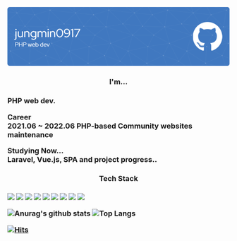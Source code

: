 ![Header](./github-header-image.png)

<h3 align='center'>I'm...<h3>
<p class="has-line-data" data-line-start="0" data-line-end="1">PHP web dev.</p>
<p class="has-line-data" data-line-start="2" data-line-end="4">Career<br>
2021.06 ~ 2022.06  PHP-based Community websites maintenance</p>
<p class="has-line-data" data-line-start="7" data-line-end="8">Studying Now...<br>
Laravel, Vue.js, SPA and project progress..

<h3 align='center'>Tech Stack<h3>  
<img src="https://img.shields.io/badge/HTML5-E34F26?style=flat&logo=HTML5&logoColor=white" height='25' />
<img src="https://img.shields.io/badge/CSS3-3C72AD?style=flat&logo=CSS3&logoColor=white" height='25' />
<img src="https://img.shields.io/badge/JavaScript-F7DF1E?style=flat&logo=JavaScript&logoColor=white" height='25' />
<img src="https://img.shields.io/badge/jQuery-0769AD?style=flat&logo=jQuery&logoColor=white" height='25' />
<img src="https://img.shields.io/badge/Vue.js-4FC08D?style=flat&logo=Vue.js&logoColor=white" height='25' />
<img src="https://img.shields.io/badge/PHP-red?style=flat&logo=PHP&logoColor=white" height='25' />
<img src="https://img.shields.io/badge/Laravel-FF2D20?style=flat&logo=Laravel&logoColor=white" height='25' />
<img src="https://img.shields.io/badge/MySQL-green?style=flat&logo=MySQL&logoColor=white" height='25' />
<img src="https://img.shields.io/badge/GitHub-181717?style=flat&logo=GitHub&logoColor=white" height='25' />

![Anurag's github stats](https://github-readme-stats.vercel.app/api?username=jungmin0917&show_icons=true&theme=tokyonight)
![Top Langs](https://github-readme-stats.vercel.app/api/top-langs/?username=jungmin0917&layout=compact&theme=tokyonight)

[![Hits](https://hits.seeyoufarm.com/api/count/incr/badge.svg?url=https%3A%2F%2Fgithub.com%2Fjungmin0917%2Fhit-counter&count_bg=%2379C83D&title_bg=%23555555&icon=&icon_color=%23E7E7E7&title=hits&edge_flat=false)](https://hits.seeyoufarm.com)

